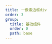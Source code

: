 ```yaml
---
title: 一像素边框div
order: 3
group:
  title: 基础组件
  order: 0
  path: base
---
```


<code src="../demo/HairLineBox.jsx"></code>
<API src="../src/HairLineBox.tsx"></API>

